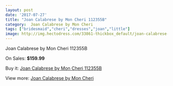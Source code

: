 ```yaml
---
layout: post
date: '2017-07-27'
title: "Joan Calabrese by Mon Cheri 112355B"
category:  Joan Calabrese by Mon Cheri
tags: ["bridesmaid","cheri","dresses","joan","little"]
image: http://img.hectodress.com/33861-thickbox_default/joan-calabrese-by-mon-cheri-112355b.jpg
---
```

Joan Calabrese by Mon Cheri 112355B

On Sales: **$159.99**
<a href="https://www.hectodress.com/-joan-calabrese-by-mon-cheri/15656-joan-calabrese-by-mon-cheri-112355b.html"><amp-img layout="responsive" width="600" height="600" src="//img.hectodress.com/33861-thickbox_default/joan-calabrese-by-mon-cheri-112355b.jpg" alt="Joan Calabrese by Mon Cheri 112355B 0" /></a>
<a href="https://www.hectodress.com/-joan-calabrese-by-mon-cheri/15656-joan-calabrese-by-mon-cheri-112355b.html"><amp-img layout="responsive" width="600" height="600" src="//img.hectodress.com/33862-thickbox_default/joan-calabrese-by-mon-cheri-112355b.jpg" alt="Joan Calabrese by Mon Cheri 112355B 1" /></a>

Buy it: [Joan Calabrese by Mon Cheri 112355B](https://www.hectodress.com/-joan-calabrese-by-mon-cheri/15656-joan-calabrese-by-mon-cheri-112355b.html "Joan Calabrese by Mon Cheri 112355B")

View more: [ Joan Calabrese by Mon Cheri](https://www.hectodress.com/285--joan-calabrese-by-mon-cheri " Joan Calabrese by Mon Cheri")